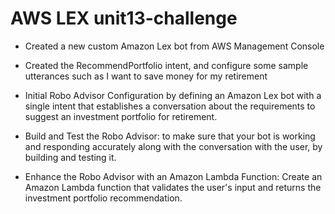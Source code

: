 # AWS LEX unit13-challenge

- Created a new custom Amazon Lex bot from AWS Management Console

- Created the RecommendPortfolio intent, and configure some sample utterances such as I want to save money for my retirement

- Initial Robo Advisor Configuration by defining an Amazon Lex bot with a single intent that establishes a conversation about the requirements to suggest an investment portfolio for retirement.

- Build and Test the Robo Advisor: to make sure that your bot is working and responding accurately along with the conversation with the user, by building and testing it.

- Enhance the Robo Advisor with an Amazon Lambda Function: Create an Amazon Lambda function that validates the user's input and returns the investment portfolio recommendation. 
